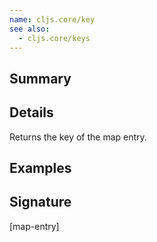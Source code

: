 ```yaml
---
name: cljs.core/key
see also:
  - cljs.core/keys
---
```


## Summary

## Details

Returns the key of the map entry.

## Examples

## Signature
[map-entry]
